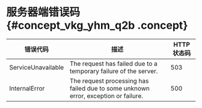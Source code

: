 # 服务器端错误码 {#concept_vkg_yhm_q2b .concept}

|错误代码|描述|HTTP状态码|
|----|--|-------|
|ServiceUnavailable|The request has failed due to a temporary failure of the server.|503|
|InternalError|The request processing has failed due to some unknown error, exception or failure.|500|

